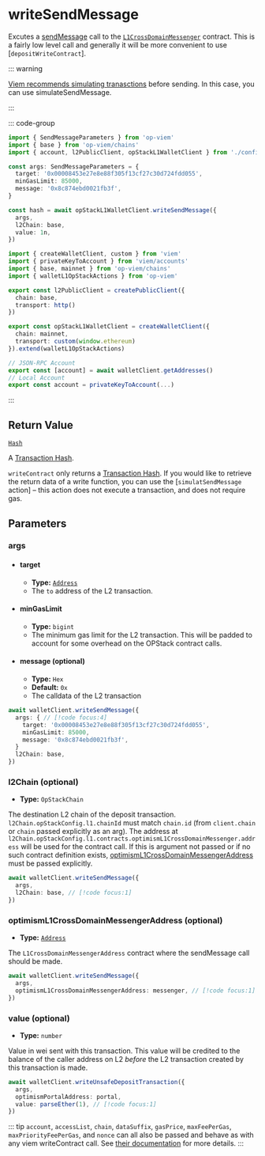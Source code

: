 # writeSendMessage

Excutes a [sendMessage](https://github.com/ethereum-optimism/optimism/blob/develop/packages/contracts-bedrock/src/universal/CrossDomainMessenger.sol#L180) call to the [`L1CrossDomainMessenger`](https://github.com/ethereum-optimism/optimism/blob/develop/packages/contracts-bedrock/src/L1/L1CrossDomainMessenger.sol) contract. This is a fairly low level call and generally it will be more convenient to use [`depositWriteContract`].

::: warning

[Viem recommends simulating tranasctions](https://viem.sh/docs/contract/writeContract.html#writecontract) before sending. In this case, you can use simulateSendMessage.

:::

::: code-group

```ts [example.ts]
import { SendMessageParameters } from 'op-viem'
import { base } from 'op-viem/chains'
import { account, l2PublicClient, opStackL1WalletClient } from './config'

const args: SendMessageParameters = {
  target: '0x00008453e27e8e88f305f13cf27c30d724fdd055',
  minGasLimit: 85000,
  message: '0x8c874ebd0021fb3f',
}

const hash = await opStackL1WalletClient.writeSendMessage({
  args,
  l2Chain: base,
  value: 1n,
})
```

```ts [config.ts]
import { createWalletClient, custom } from 'viem'
import { privateKeyToAccount } from 'viem/accounts'
import { base, mainnet } from 'op-viem/chains'
import { walletL1OpStackActions } from 'op-viem'

export const l2PublicClient = createPublicClient({
  chain: base,
  transport: http()
})

export const opStackL1WalletClient = createWalletClient({
  chain: mainnet,
  transport: custom(window.ethereum)
}).extend(walletL1OpStackActions)

// JSON-RPC Account
export const [account] = await walletClient.getAddresses()
// Local Account
export const account = privateKeyToAccount(...)
```

:::

## Return Value

[`Hash`](https://viem.sh/docs/glossary/types#hash)

A [Transaction Hash](https://viem.sh/docs/glossary/terms#hash).

`writeContract` only returns a [Transaction Hash](https://viem.sh/docs/glossary/terms#hash). If you would like to retrieve the return data of a write function, you can use the [`simulatSendMessage` action] – this action does not execute a transaction, and does not require gas.

## Parameters

### args

- #### target
  - **Type:** [`Address`](https://viem.sh/docs/glossary/types#address)
  - The `to` address of the L2 transaction.

- #### minGasLimit
  - **Type:** `bigint`
  - The minimum gas limit for the L2 transaction. This will be padded to account for some overhead on the OPStack contract calls.

- #### message (optional)
  - **Type:** `Hex`
  - **Default:** `0x`
  - The calldata of the L2 transaction

```ts
await walletClient.writeSendMessage({
  args: { // [!code focus:4]
    target: '0x00008453e27e8e88f305f13cf27c30d724fdd055',
    minGasLimit: 85000,
    message: '0x8c874ebd0021fb3f',
  }
  l2Chain: base,
})
```

### l2Chain (optional)

- **Type:** `OpStackChain`

The destination L2 chain of the deposit transaction. `l2Chain.opStackConfig.l1.chainId` must match `chain.id` (from `client.chain` or `chain` passed explicitly as an arg). The address at `l2Chain.opStackConfig.l1.contracts.optimismL1CrossDomainMessenger.address` will be used for the contract call. If this is argument not passed or if no such contract definition exists, [optimismL1CrossDomainMessengerAddress](#optimismL1CrossDomainMessengerAddress) must be passed explicitly.

```ts
await walletClient.writeSendMessage({
  args,
  l2Chain: base, // [!code focus:1]
})
```

### optimismL1CrossDomainMessengerAddress (optional)

- **Type:** [`Address`](https://viem.sh/docs/glossary/types#address)

The `L1CrossDomainMessengerAddress` contract where the sendMessage call should be made.

```ts
await walletClient.writeSendMessage({
  args,
  optimismL1CrossDomainMessengerAddress: messenger, // [!code focus:1]
})
```

### value (optional)

- **Type:** `number`

Value in wei sent with this transaction. This value will be credited to the balance of the caller address on L2 _before_ the L2 transaction created by this transaction is made.

```ts
await walletClient.writeUnsafeDepositTransaction({
  args,
  optimismPortalAddress: portal,
  value: parseEther(1), // [!code focus:1]
})
```

::: tip
`account`, `accessList`, `chain`, `dataSuffix`, `gasPrice`, `maxFeePerGas`, `maxPriorityFeePerGas`, and `nonce` can all also be passed and behave as with any viem writeContract call. See [their documentation](https://viem.sh/docs/contract/writeContract.html#writecontract) for more details.
:::
